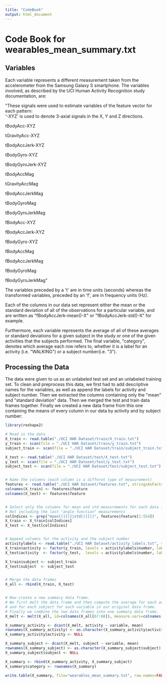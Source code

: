```yaml
---
title: "CodeBook"
output: html_document
---
```


# Code Book for wearables_mean_summary.txt

## Variables

Each variable represents a different measurement taken from the accelerometer from the Samsung Galaxy S smartphone. The variables involved, as described by the UCI Human Activity Recognition study documentation, are:

"These signals were used to estimate variables of the feature vector for each pattern:  
'-XYZ' is used to denote 3-axial signals in the X, Y and Z directions.

tBodyAcc-XYZ

tGravityAcc-XYZ

tBodyAccJerk-XYZ

tBodyGyro-XYZ

tBodyGyroJerk-XYZ

tBodyAccMag

tGravityAccMag

tBodyAccJerkMag

tBodyGyroMag

tBodyGyroJerkMag

fBodyAcc-XYZ

fBodyAccJerk-XYZ

fBodyGyro-XYZ

fBodyAccMag

fBodyAccJerkMag

fBodyGyroMag

fBodyGyroJerkMag"

The variables preceded by a 't' are in time units (seconds) whereas the transformed variables, preceded by an 'f', are in frequency units (Hz).

Each of the columns in our data set represent either the mean or the standard deviation of all of the observations for a particular variable, and are written as "fBodyAccJerk-mean()-X" or "fBodyAccJerk-std()-X" for example. 

Furthermore, each variable represents the average of all of these averages or standard deviations for a given subject in the study or one of the given activities that the subjects performed. The final variable, "category", denotes which average each row refers to, whether it is a label for an activity (i.e. "WALKING") or a subject number(i.e. "3").


## Processing the Data

The data were given to us as an unlabeled test set and an unlabeled training set. To clean and preprocess this data, we first had to add descriptive names for the variables, as well as append the labels for activity and subject number. Then we extracted the columns containing only the "mean" and "standard deviation" data. Then we merged the test and train data frames together. Finally we created a new data frame from this one containing the means of every column in our data by activity and by subject number:


```r
library(reshape2)

# Read in the data
X_train <- read.table("./UCI HAR Dataset/train/X_train.txt")
y_train <- scan(file = "./UCI HAR Dataset/train/y_train.txt")
subject_train <- scan(file = "./UCI HAR Dataset/train/subject_train.txt")

X_test <- read.table("./UCI HAR Dataset/test/X_test.txt")
y_test <- scan(file = "./UCI HAR Dataset/test/y_test.txt")
subject_test <- scan(file = "./UCI HAR Dataset/test/subject_test.txt")


# Name the columns (each column is a differnt type of measurement)
features <- read.table("./UCI HAR Dataset/features.txt", stringsAsFactors = FALSE, col.names = c("number", "feature"))
colnames(X_train) <- features$feature
colnames(X_test) <- features$feature


# Select only the columns for mean and std measurements for each data frame
# Not including the last "angle function" measurements
colIndices <- grep("mean[(][)]|std[(][)]", features$feature[1:554])
X_train <- X_train[colIndices]
X_test <- X_test[colIndices]


# Append columns for the activity and the subject number
activitylabels <- read.table("./UCI HAR Dataset/activity_labels.txt", stringsAsFactors = FALSE, col.names = c("number", "label"))
X_train$activity <- factor(y_train, levels = activitylabels$number, labels = activitylabels$label)
X_test$activity  <- factor(y_test,  levels = activitylabels$number, labels = activitylabels$label)

X_train$subject <- subject_train
X_test$subject  <- subject_test


# Merge the data frames
X_all <- rbind(X_train, X_test)


# Now create a new summary data frame.
# We first melt the data frame and then compute the average for each activity
# and for each subject for each variable in our original data frame. 
# Finally we combine the two data frames into one summary data frame.
X_melt <- melt(X_all, id=colnames(X_all[67:68]), measure.vars=colnames(X_all[1:66]))

X_summary_activity <- dcast(X_melt, activity ~ variable, mean)
rownames(X_summary_activity) <- as.character(X_summary_activity$activity)
X_summary_activity$activity <- NULL

X_summary_subject <- dcast(X_melt, subject ~ variable, mean)
rownames(X_summary_subject) <- as.character(X_summary_subject$subject)
X_summary_subject$subject <- NULL

X_summary <- rbind(X_summary_activity, X_summary_subject)
X_summary$category <- rownames(X_summary)

write.table(X_summary, file="wearables_mean_summary.txt", row.names=FALSE)
```

